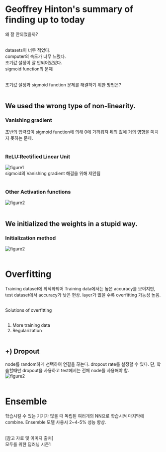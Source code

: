 # Geoffrey Hinton's summary of finding up to today <br>
왜 잘 안되었을까? <br><br>

datasets이 너무 적었다. <br>
computer의 속도가 너무 느렸다. <br>
초기값 설정이 잘 안되어있었다. <br>
sigmoid function의 문제 <br><br>

초기값 설정과 sigmoid function 문제를 해결하기 위한 방법은? <br><br>

## We used the wrong type of non-linearity. <br>
### Vanishing gradient <br>
초반의 입력값이 sigmoid function에 의해 0에 가까워져 뒤의 값에 거의 영향을 미치지 못하는 문제. <br><br>

### ReLU:Rectified Linear Unit <br>
![figure1](https://user-images.githubusercontent.com/57740560/94715631-b4e0d080-0388-11eb-89c1-210a3a53956b.png) <br>
sigmoid의 Vanishing gradient 해결을 위해 제안됨 <br><br>

### Other Activation functions <br>
![figure2](https://user-images.githubusercontent.com/57740560/94715390-5e739200-0388-11eb-9bfa-9582717049c6.png) <br><br>

## We initialized the weights in a stupid way. <br>
### Initialization method <br>
![figure2](https://user-images.githubusercontent.com/57740560/94715903-0ab57880-0389-11eb-9548-73d27612c929.png) <br><br>

# Overfitting <br>
Training dataset에 최적화되어 Training data에서는 높은 accuracy를 보이지만, test dataset에서 accuracy가 낮은 현상. layer가 많을 수록 overfitting 가능성 높음. <br><br>

Solutions of overfitting <br><br>

1. More training data <br>
2. Regularization <br><br>

## +) Dropout <br>
node를 random하게 선택하여 연결을 끊는다. dropout rate를 설정할 수 있다. 단, 학습할때만 dropout을 사용하고 test에서는 전체 node를 사용해야 함. <br>
![figure2](https://user-images.githubusercontent.com/57740560/94718814-3b97ac80-038d-11eb-9426-17b87418d375.png) <br><br>

# Ensemble <br>
학습시킬 수 있는 기기가 많을 때 독립된 여러개의 NN으로 학습시켜 마지막에 combine. Ensemble 모델 사용시 2~4-5% 성능 향상. <br><br>

[참고 자료 및 이미지 출처] <br>
모두를 위한 딥러닝 시즌1 
